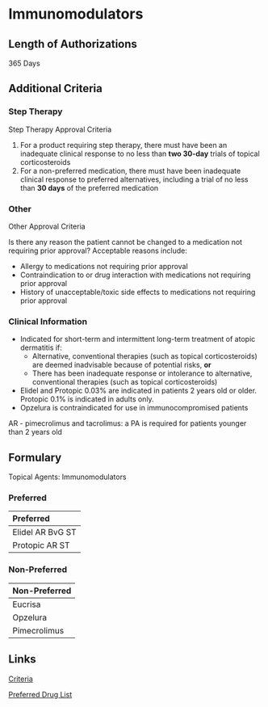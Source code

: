 # Immunomodulators

## Length of Authorizations

365 Days

## Additional Criteria

### Step Therapy

Step Therapy Approval Criteria

1.  For a product requiring step therapy, there must have been an inadequate clinical response to no less than **two 30-day** trials of topical corticosteroids
2.  For a non-preferred medication, there must have been inadequate clinical response to preferred alternatives, including a trial of no less than **30 days** of the preferred medication

### Other

Other Approval Criteria

Is there any reason the patient cannot be changed to a medication not requiring prior approval? Acceptable reasons include:

-   Allergy to medications not requiring prior approval
-   Contraindication to or drug interaction with medications not requiring prior approval
-   History of unacceptable/toxic side effects to medications not requiring prior approval

### Clinical Information

-   Indicated for short-term and intermittent long-term treatment of atopic dermatitis if:
    -   Alternative, conventional therapies (such as topical corticosteroids) are deemed inadvisable because of potential risks, **or**
    -   There has been inadequate response or intolerance to alternative, conventional therapies (such as topical corticosteroids)
-   Elidel and Protopic 0.03% are indicated in patients 2 years old or older. Protopic 0.1% is indicated in adults only.
-   Opzelura is contraindicated for use in immunocompromised patients

AR - pimecrolimus and tacrolimus: a PA is required for patients younger than 2 years old

## Formulary

Topical Agents: Immunomodulators

### Preferred

| Preferred        |
| :--------------- |
| Elidel AR BvG ST |
| Protopic AR ST   |

### Non-Preferred

| Non-Preferred |
| :------------ |
| Eucrisa       |
| Opzelura      |
| Pimecrolimus  |

## Links

[Criteria](https://pharmacy.medicaid.ohio.gov/sites/default/files/20221001_UPDL_Criteria_APPROVED.pdf#page=101)

[Preferred Drug List](https://pharmacy.medicaid.ohio.gov/sites/default/files/20221001_UPDL_APPROVED_.pdf#page=33)